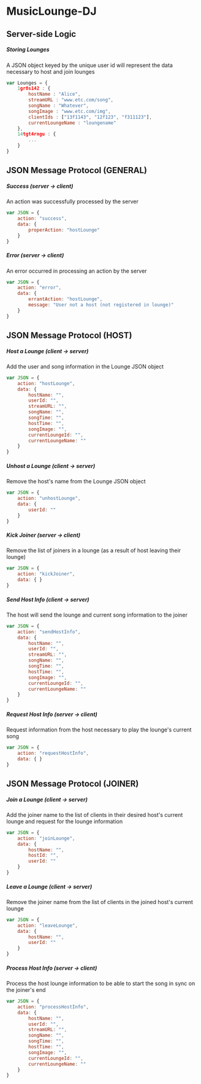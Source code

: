 # MusicLounge-DJ

## Server-side Logic
##### Storing Lounges
A JSON object keyed by the unique user id will represent the data necessary to host and join lounges
```javascript
var Lounges = {
    1gr8s142 : {
        hostName : "Alice",
        streamURL : "www.etc.com/song",
        songName : "Whatever",
        songImage : "www.etc.com/img",
        clientIds : ["13f1143", "12f123", "f311123"],
        currentLoungeName : "loungename"
    },
    14tgt4rngu : {
        ...
    }
}
```

## JSON Message Protocol (GENERAL)

##### Success (server → client)
An action was successfully processed by the server
```javascript
var JSON = {
    action: "success",
    data: {
        properAction: "hostLounge"
    }
}
```

##### Error (server → client)
An error occurred in processing an action by the server
```javascript
var JSON = {
    action: "error",
    data: {
        errantAction: "hostLounge",
        message: "User not a host (not registered in lounge)"
    }
}
```

## JSON Message Protocol (HOST)

##### Host a Lounge (client → server)
Add the user and song information in the Lounge JSON object
```javascript
var JSON = {
    action: "hostLounge",
    data: {
        hostName: "",
        userId: "",
        streamURL: "",
        songName: "",
        songTime: "",
        hostTime: "",
        songImage: "",
        currentLoungeId: "",
        currentLoungeName: ""
    }
}

```

##### Unhost a Lounge (client → server)
Remove the host's name from the Lounge JSON object
```javascript
var JSON = {
    action: "unhostLounge",
    data: {
        userId: ""
    }
}
```

##### Kick Joiner (server → client)
Remove the list of joiners in a lounge (as a result of host leaving their lounge)
```javascript
var JSON = {
    action: "kickJoiner",
    data: { }
}
```

##### Send Host Info (client → server)
The host will send the lounge and current song information to the joiner
```javascript
var JSON = {
    action: "sendHostInfo",
    data: { 
        hostName: "",
        userId: "",
        streamURL: "",
        songName: "",
        songTime: "",
        hostTime: "",
        songImage: "",
        currentLoungeId: "",
        currentLoungeName: ""
    }
}
```

##### Request Host Info (server → client)
Request information from the host necessary to play the lounge's current song
```javascript
var JSON = {
    action: "requestHostInfo",
    data: { }
}
```

## JSON Message Protocol (JOINER)

##### Join a Lounge (client → server)
Add the joiner name to the list of clients in their desired host's current lounge and request for the lounge information
```javascript
var JSON = {
    action: "joinLounge",
    data: {
        hostName: "",
        hostId: "",
        userId: ""
    }
}
```

##### Leave a Lounge (client → server)
Remove the joiner name from the list of clients in the joined host's current lounge
```javascript
var JSON = {
    action: "leaveLounge",
    data: {
        hostName: "",
        userId: ""
    }
}
```

##### Process Host Info (server → client)
Process the host lounge information to be able to start the song in sync on the joiner's end
```javascript
var JSON = {
    action: "processHostInfo",
    data: {
        hostName: "",
        userId: "",
        streamURL: "",
        songName: "",
        songTime: "",
        hostTime: "",
        songImage: "",
        currentLoungeId: "",
        currentLoungeName: ""
    }
}
```
